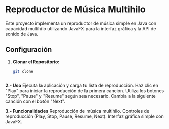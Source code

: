 # Reproductor de Música Multihilo

Este proyecto implementa un reproductor de música simple en Java con capacidad multihilo utilizando JavaFX para la interfaz gráfica y la API de sonido de Java.

## Configuración

1. **Clonar el Repositorio:**
   ```bash
   git clone



**2.- Uso**
Ejecuta la aplicación y carga tu lista de reproducción.
Haz clic en "Play" para iniciar la reproducción de la primera canción.
Utiliza los botones "Stop", "Pause" y "Resume" según sea necesario.
Cambia a la siguiente canción con el botón "Next".


**3.- Funcionalidades**
Reproducción de música multihilo.
Controles de reproducción (Play, Stop, Pause, Resume, Next).
Interfaz gráfica simple con JavaFX.

